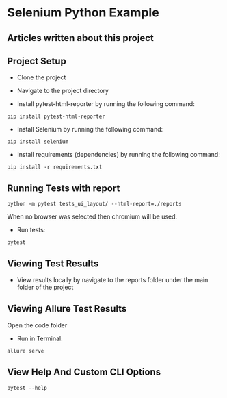 # Selenium Python Example

## Articles written about this project

## Project Setup

* Clone the project
* Navigate to the project directory

* Install pytest-html-reporter by running the following command:

```
pip install pytest-html-reporter
```

* Install Selenium by running the following command:

```
pip install selenium
```

* Install requirements (dependencies) by running the following command:

```
pip install -r requirements.txt 
```

## Running Tests with report

```
python -m pytest tests_ui_layout/ --html-report=./reports
```

When no browser was selected then chromium will be used.

* Run tests:

```
pytest
```

## Viewing Test Results

* View results locally by navigate to the reports folder under the main folder of the project


## Viewing Allure Test Results
Open the code folder

* Run in Terminal:

```
allure serve
```

## View Help And Custom CLI Options

```
pytest --help
```